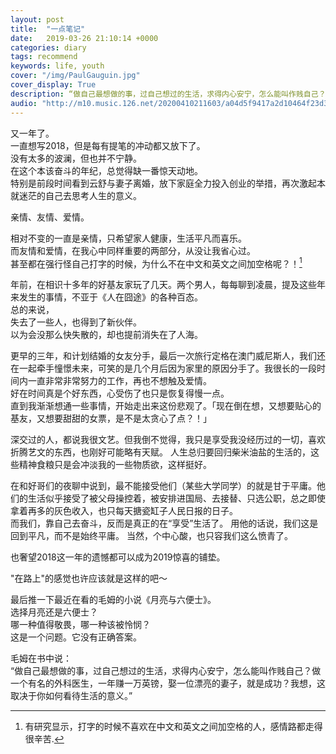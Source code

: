 ```yaml
---
layout: post
title:  "一点笔记"
date:   2019-03-26 21:10:14 +0000
categories: diary
tags: recommend
keywords: life, youth
cover: "/img/PaulGauguin.jpg"
cover_display: True
description: “做自己最想做的事，过自己想过的生活，求得内心安宁，怎么能叫作贱自己？做一个有名的外科医生，一年赚一万英镑，娶一位漂亮的妻子，就是成功？我想，这取决于你如何看待生活的意义。”
audio: "http://m10.music.126.net/20200410211603/a04d5f9417a2d10464f23d3ca0cb9c2b/ymusic/a1ec/365b/4a8a/8292fc1d5d90679d53fe1ce676ff6b8d.mp3"
---
```


又一年了。  
一直想写2018，但是每有提笔的冲动都又放下了。  
没有太多的波澜，但也并不宁静。  
在这个本该奋斗的年纪，总觉得缺一番惊天动地。  
特别是前段时间看到云舒与妻子离婚，放下家庭全力投入创业的举措，再次激起本就迷茫的自己去思考人生的意义。  

亲情、友情、爱情。  

相对不变的一直是亲情，只希望家人健康，生活平凡而喜乐。  
而友情和爱情，在我心中同样重要的两部分，从没让我省心过。  
甚至都在强行怪自己打字的时候，为什么不在中文和英文之间加空格呢？！[^note1]  

年前，在相识十多年的好基友家玩了几天。两个男人，每每聊到凌晨，提及这些年来发生的事情，不亚于《人在囧途》的各种百态。  
总的来说，  
失去了一些人，也得到了新伙伴。  
以为会没那么快失散的，却也提前消失在了人海。  

更早的三年，和计划结婚的女友分手，最后一次旅行定格在澳门威尼斯人，我们还在一起牵手憧憬未来，可笑的是几个月后因为家里的原因分手了。我很长的一段时间内一直非常非常努力的工作，再也不想触及爱情。  
好在时间真是个好东西，心受伤了也只是恢复得慢一点。  
直到我渐渐想通一些事情，开始走出来这份悲观了。「现在倒在想，又想要贴心的基友，又想要甜甜的女票，是不是太贪心了点？！」  

深交过的人，都说我很文艺。但我倒不觉得，我只是享受我没经历过的一切，喜欢折腾艺文的东西，也刚好可能略有天赋。  人生总归要回归柴米油盐的生活的，这些精神食粮只是会冲淡我的一些物质欲，这样挺好。  

在和好哥们的夜聊中说到，最不能接受他们（某些大学同学）的就是甘于平庸。他们的生活似乎接受了被父母操控着，被安排进国局、去接替、只选公职，总之即使拿着再多的灰色收入，也只每天搪瓷缸子人民日报的日子。  
而我们，靠自己去奋斗，反而是真正的在“享受”生活了。 用他的话说，我们这是回到平凡，而不是始终平庸。 当然，个中心酸，也只容我们这么愤青了。  

也奢望2018这一年的遗憾都可以成为2019惊喜的铺垫。  

"在路上"的感觉也许应该就是这样的吧～  

最后推一下最近在看的毛姆的小说《月亮与六便士》。  
选择月亮还是六便士？  
哪一种值得敬畏，哪一种该被怜悯？  
这是一个问题。它没有正确答案。  

毛姆在书中说：  
“做自己最想做的事，过自己想过的生活，求得内心安宁，怎么能叫作贱自己？做一个有名的外科医生，一年赚一万英镑，娶一位漂亮的妻子，就是成功？我想，这取决于你如何看待生活的意义。”  


[^note1]:有研究显示，打字的时候不喜欢在中文和英文之间加空格的人，感情路都走得很辛苦.
